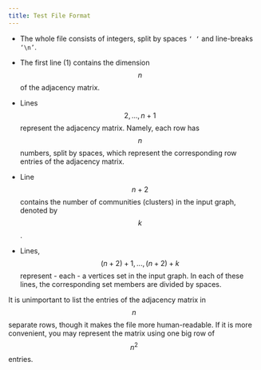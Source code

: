 ```yaml
---
title: Test File Format
---
```


-   The whole file consists of integers, split by spaces `‘ ‘` and line-breaks
    `‘\n’`.

-   The first line (1) contains the dimension $$n$$ of the adjacency matrix.

-   Lines $$2,...,n+1$$ represent the adjacency matrix. Namely, each row has
    $$n$$ numbers, split by spaces, which represent the corresponding row
    entries of the adjacency matrix.

-   Line $$n+2$$ contains the number of communities (clusters) in the input
    graph, denoted by $$k$$.

-   Lines, $$(n+2)+1,...,(n+2)+k$$ represent - each - a vertices set in the
    input graph. In each of these lines, the corresponding set members are
    divided by spaces.

It is unimportant to list the entries of the adjacency matrix in $$n$$ separate
rows, though it makes the file more human-readable. If it is more convenient,
you may represent the matrix using one big row of $$n^2$$ entries.
